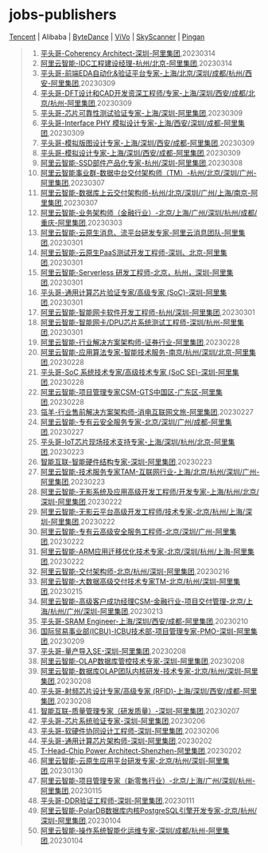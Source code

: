 # jobs-publishers 
[Tencent](Tencent.md) | Alibaba | [ByteDance](ByteDance.md) | [ViVo](ViVo.md) | [SkyScanner](SkyScanner.md) | [Pingan](Pingan.md)
>1. <a href="https://talent.alibaba.com/off-campus/position-detail?positionId=872509&track_id=SSP1678787265283eLemvmHwJI7309" target="_blank">平头哥-Coherency Architect-深圳-阿里集团</a>,20230314 
>2. <a href="https://talent.alibaba.com/off-campus/position-detail?positionId=955814&track_id=SSP1678787265283FQYDMMITRr1860" target="_blank">阿里云智能-IDC工程建设经理-杭州/北京-阿里集团</a>,20230314 
>3. <a href="https://talent.alibaba.com/off-campus/position-detail?positionId=869208&track_id=SSP1678787265283cXFDVzWLGv1123" target="_blank">平头哥-前端EDA自动化&验证平台专家-上海/北京/深圳/成都/杭州/西安-阿里集团</a>,20230309 
>4. <a href="https://talent.alibaba.com/off-campus/position-detail?positionId=762132&track_id=SSP1678787265283tfrkgSfTif3771" target="_blank">平头哥-DFT设计和CAD开发资深工程师/专家-上海/深圳/西安/成都/北京/杭州-阿里集团</a>,20230309 
>5. <a href="https://talent.alibaba.com/off-campus/position-detail?positionId=817423&track_id=SSP1678787265283fpGsjlhcRD6689" target="_blank">平头哥-芯片可靠性测试验证专家-上海/深圳-阿里集团</a>,20230309 
>6. <a href="https://talent.alibaba.com/off-campus/position-detail?positionId=726217&track_id=SSP1678787265283devDcqBfCS8592" target="_blank">平头哥-Interface PHY 模拟设计专家-上海/西安/深圳/成都-阿里集团</a>,20230309 
>7. <a href="https://talent.alibaba.com/off-campus/position-detail?positionId=726775&track_id=SSP1678787265283tXwzvPNxAY5317" target="_blank">平头哥-模拟版图设计专家-上海/深圳/西安/成都-阿里集团</a>,20230309 
>8. <a href="https://talent.alibaba.com/off-campus/position-detail?positionId=729516&track_id=SSP1678787265283GtmaeOcDXA9600" target="_blank">平头哥-模拟设计专家-上海/深圳/西安/成都-阿里集团</a>,20230309 
>9. <a href="https://talent.alibaba.com/off-campus/position-detail?positionId=967405&track_id=SSP1678787265283RBHyjHruPs5725" target="_blank">阿里云智能-SSD部件产品化专家-杭州/深圳-阿里集团</a>,20230308 
>10. <a href="https://talent.alibaba.com/off-campus/position-detail?positionId=953613&track_id=SSP1678787265283VmvVZNjNWc8987" target="_blank">阿里云智能事业群-数据中台交付架构师（TM）-杭州/北京/深圳/广州-阿里集团</a>,20230307 
>11. <a href="https://talent.alibaba.com/off-campus/position-detail?positionId=892926&track_id=SSP1678787265283bKyAyyGbaT4890" target="_blank">阿里云智能-数据库上云交付架构师-杭州/北京/深圳/广州/上海/南京-阿里集团</a>,20230307 
>12. <a href="https://talent.alibaba.com/off-campus/position-detail?positionId=917724&track_id=SSP1678787265283YYfsywrsjv3488" target="_blank">阿里云智能-业务架构师（金融行业）-北京/上海/广州/深圳/杭州/成都/重庆-阿里集团</a>,20230303 
>13. <a href="https://talent.alibaba.com/off-campus/position-detail?positionId=934902&track_id=SSP1678787265283WzptsPOSFr5372" target="_blank">阿里云智能-云原生消息、流平台研发专家-阿里云消息团队-阿里集团</a>,20230301 
>14. <a href="https://talent.alibaba.com/off-campus/position-detail?positionId=931016&track_id=SSP1678787265283mjtUyDoMwO6353" target="_blank">阿里云智能-云原生PaaS测试开发工程师-深圳、北京-阿里集团</a>,20230301 
>15. <a href="https://talent.alibaba.com/off-campus/position-detail?positionId=928825&track_id=SSP1678787265283OZNYAFMAiJ2990" target="_blank">阿里云智能-Serverless 研发工程师-北京，杭州，深圳-阿里集团</a>,20230301 
>16. <a href="https://talent.alibaba.com/off-campus/position-detail?positionId=904217&track_id=SSP1678787265283wGrQeZfDca8292" target="_blank">平头哥-通用计算芯片验证专家/高级专家 (SoC)-深圳-阿里集团</a>,20230301 
>17. <a href="https://talent.alibaba.com/off-campus/position-detail?positionId=962501&track_id=SSP1678787265283UlsekYbcBO6458" target="_blank">阿里云智能-智能网卡软件开发工程师-杭州/深圳-阿里集团</a>,20230301 
>18. <a href="https://talent.alibaba.com/off-campus/position-detail?positionId=962401&track_id=SSP1678787265283ViHcvVHtLZ6284" target="_blank">阿里云智能-智能网卡/DPU芯片系统测试工程师-深圳/杭州-阿里集团</a>,20230301 
>19. <a href="https://talent.alibaba.com/off-campus/position-detail?positionId=961216&track_id=SSP1678787265283CSwfUPeMAC6119" target="_blank">阿里云智能-行业解决方案架构师-证券行业-阿里集团</a>,20230228 
>20. <a href="https://talent.alibaba.com/off-campus/position-detail?positionId=930725&track_id=SSP1678787265283QlJZMlXtay6388" target="_blank">阿里云智能-应用算法专家-智能技术服务-南京/杭州/深圳/北京-阿里集团</a>,20230228 
>21. <a href="https://talent.alibaba.com/off-campus/position-detail?positionId=927703&track_id=SSP1678787265283EutaViJCgk3450" target="_blank">平头哥-SoC 系统技术专家/高级技术专家  (SoC SE)-深圳-阿里集团</a>,20230228 
>22. <a href="https://talent.alibaba.com/off-campus/position-detail?positionId=907517&track_id=SSP1678787265283COtXqDZdpH9304" target="_blank">阿里云智能-项目管理专家CSM-GTS中国区-广东区-阿里集团</a>,20230228 
>23. <a href="https://talent.alibaba.com/off-campus/position-detail?positionId=961109&track_id=SSP1678787265283kzCJJkDrEt6958" target="_blank">瓴羊-行业售前解决方案架构师-消电互联网文旅-阿里集团</a>,20230227 
>24. <a href="https://talent.alibaba.com/off-campus/position-detail?positionId=930109&track_id=SSP1678787265283PntwDJEBXx2234" target="_blank">阿里云智能-专有云安全服务专家-北京/深圳/广州/成都-阿里集团</a>,20230227 
>25. <a href="https://talent.alibaba.com/off-campus/position-detail?positionId=878059&track_id=SSP1678787265283zZzimFquZq6836" target="_blank">平头哥-IoT芯片现场技术支持专家-上海/深圳/杭州/北京-阿里集团</a>,20230223 
>26. <a href="https://talent.alibaba.com/off-campus/position-detail?positionId=926113&track_id=SSP1678787265283ffRFcwiubi3690" target="_blank">智能互联-智能硬件结构专家-深圳-阿里集团</a>,20230223 
>27. <a href="https://talent.alibaba.com/off-campus/position-detail?positionId=925401&track_id=SSP1678787265283RhuBBqQGYV2965" target="_blank">阿里云智能-技术服务专家TAM-互联网行业-上海/北京/杭州/深圳/广州-阿里集团</a>,20230223 
>28. <a href="https://talent.alibaba.com/off-campus/position-detail?positionId=920627&track_id=SSP1678787265283yHuXRjulvU8229" target="_blank">阿里云智能-无影系统及应用高级开发工程师/开发专家-上海/杭州/北京/深圳-阿里集团</a>,20230222 
>29. <a href="https://talent.alibaba.com/off-campus/position-detail?positionId=952901&track_id=SSP1678787265283mXcVkRiSux5854" target="_blank">阿里云智能-无影云平台高级开发工程师/技术专家-北京/杭州/上海/深圳-阿里集团</a>,20230222 
>30. <a href="https://talent.alibaba.com/off-campus/position-detail?positionId=928803&track_id=SSP1678787265283zhBRtFYEKU7462" target="_blank">阿里云智能-专有云高级安全服务工程师-北京/深圳/广州-阿里集团</a>,20230222 
>31. <a href="https://talent.alibaba.com/off-campus/position-detail?positionId=920713&track_id=SSP1678787265283AFWBDRVmIV3935" target="_blank">阿里云智能-ARM应用迁移优化技术专家-北京/深圳/杭州/上海-阿里集团</a>,20230222 
>32. <a href="https://talent.alibaba.com/off-campus/position-detail?positionId=957720&track_id=SSP1678787265283uGgNwZvPPa5775" target="_blank">阿里云智能-交付架构师-北京/杭州/深圳-阿里集团</a>,20230216 
>33. <a href="https://talent.alibaba.com/off-campus/position-detail?positionId=926513&track_id=SSP1678787265283YScIYgNnKG8538" target="_blank">阿里云智能-大数据高级交付技术专家TM-北京/杭州/深圳-阿里集团</a>,20230215 
>34. <a href="https://talent.alibaba.com/off-campus/position-detail?positionId=925418&track_id=SSP1678787265283ZMRmyqUJbg5381" target="_blank">阿里云智能-高级客户成功经理CSM-金融行业-项目交付管理-北京/上海/杭州/广州/深圳-阿里集团</a>,20230213 
>35. <a href="https://talent.alibaba.com/off-campus/position-detail?positionId=883403&track_id=SSP1678787265283ohqUeaZIIM4860" target="_blank">平头哥-SRAM Engineer-上海/深圳/西安/成都-阿里集团</a>,20230210 
>36. <a href="https://talent.alibaba.com/off-campus/position-detail?positionId=917902&track_id=SSP1678787265283KvoRIfWQmT1762" target="_blank">国际贸易事业部(ICBU)-ICBU技术部-项目管理专家-PMO-深圳-阿里集团</a>,20230209 
>37. <a href="https://talent.alibaba.com/off-campus/position-detail?positionId=878009&track_id=SSP1678787265283MVRZrEkKFn2213" target="_blank">平头哥-量产导入SE-深圳-阿里集团</a>,20230208 
>38. <a href="https://talent.alibaba.com/off-campus/position-detail?positionId=953907&track_id=SSP1678787265283vfODBVijGw5104" target="_blank">阿里云智能-OLAP数据库管控技术专家-深圳-阿里集团</a>,20230208 
>39. <a href="https://talent.alibaba.com/off-campus/position-detail?positionId=953805&track_id=SSP1678787265283HlrdGeZCzR4743" target="_blank">阿里云智能-数据库OLAP团队内核研发-技术专家-北京/杭州/深圳-阿里集团</a>,20230208 
>40. <a href="https://talent.alibaba.com/off-campus/position-detail?positionId=701624&track_id=SSP1678787265283ioOTfMiHhx5891" target="_blank">平头哥-射频芯片设计专家/高级专家 (RFID)-上海/深圳/西安/成都-阿里集团</a>,20230208 
>41. <a href="https://talent.alibaba.com/off-campus/position-detail?positionId=953006&track_id=SSP1678787265283chzxQkozvB9851" target="_blank">智能互联-质量管理专家（研发质量）-深圳-阿里集团</a>,20230207 
>42. <a href="https://talent.alibaba.com/off-campus/position-detail?positionId=866304&track_id=SSP1678787265283ZDRZBqWuxm1030" target="_blank">平头哥-芯片系统验证专家-深圳-阿里集团</a>,20230206 
>43. <a href="https://talent.alibaba.com/off-campus/position-detail?positionId=828507&track_id=SSP1678787265283vQwBNdpSMY2637" target="_blank">平头哥-软硬件协同设计工程师-深圳-阿里集团</a>,20230206 
>44. <a href="https://talent.alibaba.com/off-campus/position-detail?positionId=807226&track_id=SSP1678787265283PluHyjmFnp8750" target="_blank">平头哥-通用计算芯片架构师-深圳-阿里集团</a>,20230202 
>45. <a href="https://talent.alibaba.com/off-campus/position-detail?positionId=867946&track_id=SSP1678787265283vLeijSqzyl5812" target="_blank">T-Head-Chip Power Architect-Shenzhen-阿里集团</a>,20230202 
>46. <a href="https://talent.alibaba.com/off-campus/position-detail?positionId=925805&track_id=SSP1678787265283ozttgxHLhb3595" target="_blank">阿里云智能-云原生应用平台研发专家-北京/杭州/深圳-阿里集团</a>,20230130 
>47. <a href="https://talent.alibaba.com/off-campus/position-detail?positionId=945202&track_id=SSP1678787265283dOAPpUaRjb7031" target="_blank">阿里云智能-项目管理专家（新零售行业）-北京/上海/广州/深圳/杭州-阿里集团</a>,20230115 
>48. <a href="https://talent.alibaba.com/off-campus/position-detail?positionId=837318&track_id=SSP1678787265283NfpCNgUfuw7267" target="_blank">平头哥-DDR验证工程师-深圳-阿里集团</a>,20230111 
>49. <a href="https://talent.alibaba.com/off-campus/position-detail?positionId=931626&track_id=SSP1678787265283JdToGnEXql4821" target="_blank">阿里云智能-PolarDB数据库内核PostgreSQL引擎开发专家-北京/杭州/深圳-阿里集团</a>,20230104 
>50. <a href="https://talent.alibaba.com/off-campus/position-detail?positionId=894004&track_id=SSP1678787265283LzBhBVljAv3139" target="_blank">阿里云智能-操作系统智能化运维专家-深圳/成都/杭州-阿里集团</a>,20230104 
